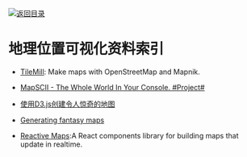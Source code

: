 [![返回目录](https://parg.co/UGo)](https://parg.co/b4z) 

# 地理位置可视化资料索引

- [TileMill](https://github.com/tilemill-project/tilemill): Make maps with OpenStreetMap and Mapnik.

- [MapSCII - The Whole World In Your Console. #Project#](https://github.com/rastapasta/mapscii)

- [使用D3.js创建令人惊奇的地图 ](http://colobu.com/2016/08/02/using-D3-js-to-make-amazing-web-maps/)

- [Generating fantasy maps](http://mewo2.com/notes/terrain/)

- [Reactive Maps](https://github.com/appbaseio/reactivemaps):A React components library for building maps that update in realtime.
